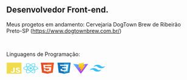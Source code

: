 ## Desenvolvedor Front-end.

Meus progetos em andamento: Cervejaria DogTown Brew de Ribeirão Preto-SP  (https://www.dogtownbrew.com.br/)




<div style="display: inline_block"><br>
  <p>Linguagens de Programação: </p>
  <img align="center" alt="LuizMura-Js" height="30" width="40" src="https://raw.githubusercontent.com/devicons/devicon/master/icons/javascript/javascript-plain.svg">
  <img align="center" alt="LuizMura-React" height="30" width="40" src="https://raw.githubusercontent.com/devicons/devicon/master/icons/react/react-original.svg">
  <img align="center" alt="LuizMura-HTML" height="30" width="40" src="https://raw.githubusercontent.com/devicons/devicon/master/icons/html5/html5-original.svg">
  <img align="center" alt="LuizMura-CSS" height="30" width="40" src="https://raw.githubusercontent.com/devicons/devicon/master/icons/css3/css3-original.svg">
  <img align="center" alt="LuizMura-Vite" height="30" width="40" src="https://github.com/devicons/devicon/blob/master/icons/vitejs/vitejs-original.svg">
  <img align="center" alt="LuizMura-Vite" height="30" width="40" src="https://github.com/devicons/devicon/blob/master/icons/tailwindcss/tailwindcss-original.svg">



  
</div>
